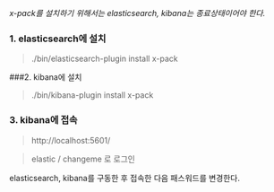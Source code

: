 *x-pack를 설치하기 위해서는 elasticsearch, kibana는 종료상태이어야 한다.*

### 1. elasticsearch에 설치 

> ./bin/elasticsearch-plugin install x-pack 

###2. kibana에 설치 

> ./bin/kibana-plugin install x-pack 

### 3. kibana에 접속

> http://localhost:5601/

> elastic / changeme 로 로그인

elasticsearch, kibana를 구동한 후 접속한 다음 패스워드를 변경한다. 